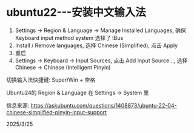 # ubuntu22---安装中文输入法

1. Settings -> Region & Language -> Manage Installed Languages, 确保 Keyboard input method system 选择了 IBus
2. Install / Remove languages, 选择 Chinese (Simplified), 点击 Apply
3. 重启
4. Settings -> Keyboard -> Input Sources, 点击 Add Input Source..., 选择 Chinese -> Chinese (Intelligent Pinyin)

切换输入法快捷键: Super/Win + 空格

Ubuntu24的 Region & Language 在 Settings -> System 里

信息来源: https://askubuntu.com/questions/1408873/ubuntu-22-04-chinese-simplified-pinyin-input-support


2025/3/25
